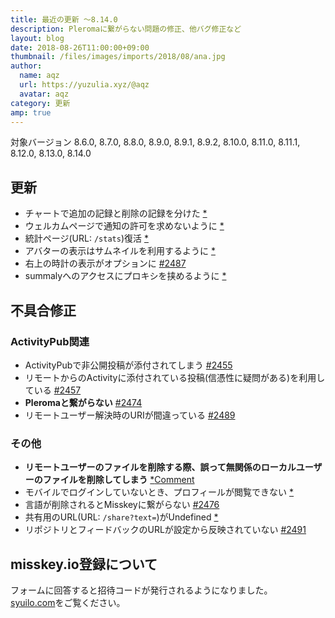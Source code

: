 ```yaml
---
title: 最近の更新 ～8.14.0
description: Pleromaに繋がらない問題の修正、他バグ修正など
layout: blog
date: 2018-08-26T11:00:00+09:00
thumbnail: /files/images/imports/2018/08/ana.jpg
author:
  name: aqz
  url: https://yuzulia.xyz/@aqz
  avatar: aqz
category: 更新
amp: true
---
```

対象バージョン 8.6.0, 8.7.0, 8.8.0, 8.9.0, 8.9.1, 8.9.2, 8.10.0, 8.11.0, 8.11.1, 8.12.0, 8.13.0, 8.14.0

## 更新
- チャートで追加の記録と削除の記録を分けた [*](https://github.com/syuilo/misskey/commit/7b6e55047f0bdf02ba0cafd5b90147737a75b556)
- ウェルカムページで通知の許可を求めないように [*](https://github.com/syuilo/misskey/commit/88c71c2998f257646586b8dcfe4b427e08dd2e80)
- 統計ページ(URL: `/stats`)復活 [*](https://github.com/syuilo/misskey/commit/47a5f3bc67adb4e95f027e5aa2d14b5a8bb6c697)
- アバターの表示はサムネイルを利用するように [*](https://github.com/syuilo/misskey/commit/08754609747266b0c24037860b44e11c662ea885)
- 右上の時計の表示がオプションに [#2487](https://github.com/syuilo/misskey/pull/2487)
- summalyへのアクセスにプロキシを挟めるように [*](https://github.com/syuilo/misskey/commit/c56ff5d88db282547a304456892dcacac2b0a490)

## 不具合修正
### ActivityPub関連
- ActivityPubで非公開投稿が添付されてしまう [#2455](https://github.com/syuilo/misskey/pull/2455)
- リモートからのActivityに添付されている投稿(信憑性に疑問がある)を利用している [#2457](https://github.com/syuilo/misskey/pull/2457)
- **Pleromaと繋がらない** [#2474](https://github.com/syuilo/misskey/pull/2474)
- リモートユーザー解決時のURIが間違っている [#2489](https://github.com/syuilo/misskey/pull/2489)

### その他
- **リモートユーザーのファイルを削除する際、誤って無関係のローカルユーザーのファイルを削除してしまう** [*](https://github.com/syuilo/misskey/commit/4e8033d5a40f0908b37bf679b0cd823d0393459f)[Comment](https://github.com/syuilo/misskey/issues/2463#issuecomment-415920864)
- モバイルでログインしていないとき、プロフィールが閲覧できない [*](https://github.com/syuilo/misskey/commit/739c99391111a1867340a65a1c2180653f4bbab3)
- 言語が削除されるとMisskeyに繋がらない [#2476](https://github.com/syuilo/misskey/pull/2476)
- 共有用のURL(URL: `/share?text=`)がUndefined [*](https://github.com/syuilo/misskey/commit/6677508ba7c0f08c8d8c472e911da2d57bc4948c)
- リポジトリとフィードバックのURLが設定から反映されていない [#2491](https://github.com/syuilo/misskey/pull/2491)

## misskey.io登録について
フォームに回答すると招待コードが発行されるようになりました。  
[syuilo.com](https://syuilo.com)をご覧ください。